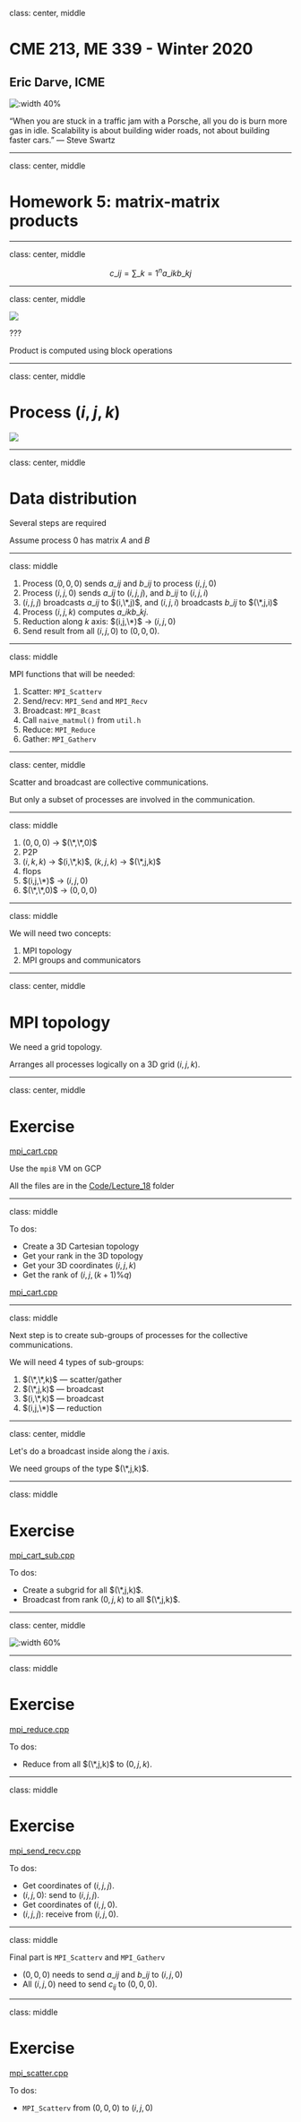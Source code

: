 class: center, middle

# CME 213, ME 339 - Winter 2020

## Eric Darve, ICME

![:width 40%](Stanford.jpg)

“When you are stuck in a traffic jam with a Porsche, all you do is burn more gas in idle. Scalability is about building wider roads, not about building faster cars.”
— Steve Swartz

---
class: center, middle

# Homework 5: matrix-matrix products

---
class: center, middle

$$c\_{ij} = \sum\_{k=1}^n a\_{ik} b\_{kj}$$

---
class: center, middle

![](2020-03-06-08-11-50.png)

???

Product is computed using block operations

---
class: center, middle

# Process $(i,j,k)$

![](2020-03-06-08-16-08.png)

---
class: center, middle

# Data distribution

Several steps are required

Assume process 0 has matrix $A$ and $B$

---
class: middle

1. Process $(0,0,0)$ sends $a\_{ij}$ and $b\_{ij}$ to process $(i,j,0)$
2. Process $(i,j,0)$ sends $a\_{ij}$ to $(i,j,j)$, and $b\_{ij}$ to $(i,j,i)$
3. $(i,j,j)$ broadcasts $a\_{ij}$ to $(i,\*,j)$, and $(i,j,i)$ broadcasts $b\_{ij}$ to $(\*,j,i)$
4. Process $(i,j,k)$ computes $a\_{ik} b\_{kj}$.
5. Reduction along $k$ axis: $(i,j,\*)$ &rarr; $(i,j,0)$
6. Send result from all $(i,j,0)$ to $(0,0,0)$.

---
class: middle

MPI functions that will be needed:

1. Scatter: `MPI_Scatterv`
2. Send/recv: `MPI_Send` and `MPI_Recv`
3. Broadcast: `MPI_Bcast`
4. Call `naive_matmul()` from `util.h`
5. Reduce: `MPI_Reduce`
6. Gather: `MPI_Gatherv`

---
class: center, middle

Scatter and broadcast are collective communications.

But only a subset of processes are involved in the communication.

---
class: middle

1. $(0,0,0)$ &rarr; $(\*,\*,0)$
2. P2P
3. $(i,k,k)$ &rarr; $(i,\*,k)$, $(k,j,k)$ &rarr; $(\*,j,k)$
4. flops
5. $(i,j,\*)$ &rarr; $(i,j,0)$
6. $(\*,\*,0)$ &rarr; $(0,0,0)$

---
class: middle

We will need two concepts:

1. MPI topology
2. MPI groups and communicators

---
class: center, middle

# MPI topology

We need a grid topology.

Arranges all processes logically on a 3D grid $(i,j,k)$.

---
class: center, middle

# Exercise

[mpi_cart.cpp](https://github.com/stanford-cme213/stanford-cme213.github.io/blob/master/Code/Lecture_18/mpi_cart.cpp)

Use the `mpi8` VM on GCP

All the files are in the [Code/Lecture_18](https://github.com/stanford-cme213/stanford-cme213.github.io/tree/master/Code/Lecture_18) folder

---
class: middle

 To dos:

- Create a 3D Cartesian topology
- Get your rank in the 3D topology
- Get your 3D coordinates $(i,j,k)$
- Get the rank of $(i,j, (k+1) \% q)$

[mpi_cart.cpp](https://github.com/stanford-cme213/stanford-cme213.github.io/blob/master/Code/Lecture_18/mpi_cart.cpp)

---
class: middle

Next step is to create sub-groups of processes for the collective communications.

We will need 4 types of sub-groups:

1. $(\*,\*,k)$ &mdash; scatter/gather
2. $(\*,j,k)$ &mdash; broadcast
3. $(i,\*,k)$ &mdash; broadcast
4. $(i,j,\*)$ &mdash; reduction

---
class: center, middle

Let's do a broadcast inside along the $i$ axis.

We need groups of the type $(\*,j,k)$.

---
class: middle

# Exercise

[mpi_cart_sub.cpp](https://github.com/stanford-cme213/stanford-cme213.github.io/blob/master/Code/Lecture_18/mpi_cart_sub.cpp)

To dos:

- Create a subgrid for all $(\*,j,k)$.
- Broadcast from rank $(0,j,k)$ to all $(\*,j,k)$.

---
class: center, middle

![:width 60%](2020-03-06-10-41-55.png)

---
class: middle

# Exercise

[mpi_reduce.cpp](https://github.com/stanford-cme213/stanford-cme213.github.io/blob/master/Code/Lecture_18/mpi_reduce.cpp)

To dos:

- Reduce from all $(\*,j,k)$ to $(0,j,k)$.

---
class: middle

# Exercise

[mpi_send_recv.cpp](https://github.com/stanford-cme213/stanford-cme213.github.io/blob/master/Code/Lecture_18/mpi_send_recv.cpp)

To dos:

- Get coordinates of $(i,j,j)$.
- $(i,j,0)$: send to $(i,j,j)$.
- Get coordinates of $(i,j,0)$.
- $(i,j,j)$: receive from $(i,j,0)$.

---
class: middle

Final part is `MPI_Scatterv` and `MPI_Gatherv`

- $(0,0,0)$ needs to send $a\_{ij}$ and $b\_{ij}$ to $(i,j,0)$
- All $(i,j,0)$ need to send $c_{ij}$ to $(0,0,0)$.

---
class: middle

# Exercise

[mpi_scatter.cpp](https://github.com/stanford-cme213/stanford-cme213.github.io/blob/master/Code/Lecture_18/mpi_scatter.cpp)

To dos:

- `MPI_Scatterv` from $(0,0,0)$ to $(i,j,0)$